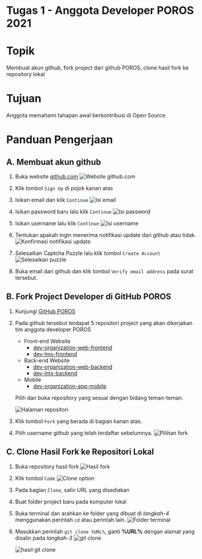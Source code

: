 # Tugas 1 - Anggota Developer POROS 2021

# Topik

Membuat akun github, fork project dari github POROS, clone hasil fork ke repository lokal

# Tujuan

Anggota memahami tahapan awal berkontribusi di Open Source

# Panduan Pengerjaan

## A. Membuat akun github

  1. Buka website [github.com](https://github.com)
    ![Website github.com](https://porosub.github.io/dev-tugas-anggota/images/T1-1.png)

  2. Klik tombol `Sign Up` di pojok kanan atas
  
  3. Isikan email dan klik `Continue`
    ![Isi email](https://porosub.github.io/dev-tugas-anggota/images/T1-2.png)
  4. Isikan password baru lalu klik `Continue`
    ![Isi password](https://porosub.github.io/dev-tugas-anggota/images/T1-3.png)

  5. Isikan username lalu klik `Continue`
    ![Isi username](https://porosub.github.io/dev-tugas-anggota/images/T1-4.png)

  6. Tentukan apakah ingin menerima notifikasi update dari github atau tidak.
    ![Konfirmasi notifikasi update](https://porosub.github.io/dev-tugas-anggota/images/T1-5.png)

  7. Selesaikan Captcha Puzzle lalu klik tombol `Create Account`
  ![Selesaikan puzzle](https://porosub.github.io/dev-tugas-anggota/images/T1-6.png)

  8. Buka email dari github dan klik tombol `Verify email address` pada surat tersebut.

## B. Fork Project Developer di GitHub POROS

  1.  Kunjungi [GitHub POROS](https://github.com/porosub)
  2.  Pada github tersebut terdapat 5 repositori project yang akan dikerjakan tim anggota developer POROS
      * Front-end Website
        - [dev-organization-web-frontend](https://github.com/porosub/dev-organization-web-frontend)
        - [dev-lms-frontend](https://github.com/porosub/dev-lms-frontend)
      * Back-end Website
        - [dev-organization-web-backend](https://github.com/porosub/dev-organization-web-backend)
        - [dev-lms-backend](https://github.com/porosub/dev-lms-backend)
      * Mobile
        - [dev-organization-app-mobile](https://github.com/porosub/dev-organization-app-mobile)
    
      Pilih dan buka repository yang sesuai dengan bidang teman-teman.
  
      ![Halaman repositori](https://porosub.github.io/dev-tugas-anggota/images/T1-7.png)

  3.  Klik tombol `Fork` yang berada di bagian kanan atas.

  4.  Pilih username github yang telah terdaftar sebelumnya.
      ![Pilihan fork](https://porosub.github.io/dev-tugas-anggota/images/T1-8.png)

## C. Clone Hasil Fork ke Repositori Lokal

  1. Buka repository hasil fork
    ![Hasil fork](https://porosub.github.io/dev-tugas-anggota/images/T1-9.png
    )

  2. Klik tombol `Code`
    ![Clone option](https://porosub.github.io/dev-tugas-anggota/images/T1-10.png)

  3. Pada bagian `Clone`, salin URL yang disediakan

  4. Buat folder project baru pada komputer lokal

  5. Buka terminal dan arahkan ke folder yang dibuat di *langkah-4* menggunakan perintah `cd` atau perintah lain.
    ![Folder terminal](https://porosub.github.io/dev-tugas-anggota/images/T1-11.png)

  6. Masukkan perintah `git clone %URL%`, ganti **%URL%** dengan alamat yang disalin pada *langkah-3*
   ![git clone](https://porosub.github.io/dev-tugas-anggota/images/T1-12.png)

     ![hasil git clone](https://porosub.github.io/dev-tugas-anggota/images/T1-13.png)